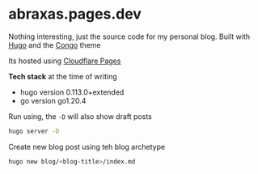 # abraxas.pages.dev

Nothing interesting, just the source code for my personal blog.
Built with [Hugo](https://gohugo.io/) and the [Congo](https://jpanther.github.io/congo/) theme

Its hosted using [Cloudflare Pages](https://pages.cloudflare.com/)

**Tech stack** at the time of writing

-   hugo version 0.113.0+extended
-   go version go1.20.4

Run using, the `-D` will also show draft posts

```sh
hugo server -D
```

Create new blog post using teh blog archetype

```sh
hugo new blog/<blog-title>/index.md
```

